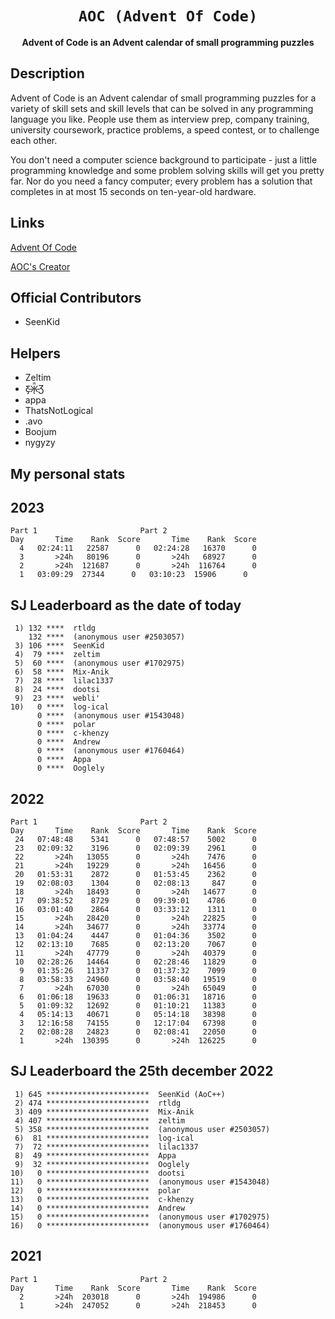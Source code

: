<div align="center">
  <h1><code>AOC (Advent Of Code)</code></h1>
  <p>
    <strong>Advent of Code is an Advent calendar of small programming puzzles</strong>
  </p>
</div>


## Description ##
Advent of Code is an Advent calendar of small programming puzzles for a variety of skill sets and skill levels that can be solved in any programming language you like. People use them as interview prep, company training, university coursework, practice problems, a speed contest, or to challenge each other.

You don't need a computer science background to participate - just a little programming knowledge and some problem solving skills will get you pretty far. Nor do you need a fancy computer; every problem has a solution that completes in at most 15 seconds on ten-year-old hardware.

## Links ##
[Advent Of Code](https://adventofcode.com/)

[AOC's Creator](http://was.tl/)

## Official Contributors ##
 - SeenKid
 
 ## Helpers ##
  - Zeltim
  - Ƹ̵̡Ӝ̵̨̄Ʒ
  - appa
  - ThatsNotLogical
  - .avo
  - Boojum
  - nygyzy
  
  ## My personal stats  ##

  <h2> 2023 </h2>

```
Part 1 						 Part 2
Day       Time    Rank  Score       Time    Rank  Score
  4   02:24:11   22587      0   02:24:28   16370      0
  3       >24h   80196      0       >24h   68927      0
  2       >24h  121687      0       >24h  116764      0
  1   03:09:29  27344      0   03:10:23  15906      0
```

<h2> SJ Leaderboard as the date of today </h2>

```
 1) 132 ****  rtldg
    132 ****  (anonymous user #2503057)
 3) 106 ****  SeenKid
 4)  79 ****  zeltim
 5)  60 ****  (anonymous user #1702975)
 6)  58 ****  Mix-Anik
 7)  28 ****  lilac1337
 8)  24 ****  dootsi
 9)  23 ****  webli'
10)   0 ****  log-ical
      0 ****  (anonymous user #1543048)
      0 ****  polar
      0 ****  c-khenzy
      0 ****  Andrew 
      0 ****  (anonymous user #1760464)
      0 ****  Appa
      0 ****  Ooglely
```

  <h2> 2022 </h2>

```
Part 1 						 Part 2
Day       Time    Rank  Score       Time    Rank  Score
 24   07:48:48    5341      0   07:48:57    5002      0
 23   02:09:32    3196      0   02:09:39    2961      0
 22       >24h   13055      0       >24h    7476      0
 21       >24h   19229      0       >24h   16456      0
 20   01:53:31    2872      0   01:53:45    2362      0
 19   02:08:03    1304      0   02:08:13     847      0
 18       >24h   18493      0       >24h   14677      0
 17   09:38:52    8729      0   09:39:01    4786      0
 16   03:01:40    2864      0   03:33:12    1311      0
 15       >24h   28420      0       >24h   22825      0
 14       >24h   34677      0       >24h   33774      0
 13   01:04:24    4447      0   01:04:36    3502      0
 12   02:13:10    7685      0   02:13:20    7067      0
 11       >24h   47779      0       >24h   40379      0
 10   02:28:26   14464      0   02:28:46   11829      0
  9   01:35:26   11337      0   01:37:32    7099      0
  8   03:58:33   24960      0   03:58:40   19519      0
  7       >24h   67030      0       >24h   65049      0
  6   01:06:18   19633      0   01:06:31   18716      0
  5   01:09:32   12692      0   01:10:21   11383      0
  4   05:14:13   40671      0   05:14:18   38398      0
  3   12:16:58   74155      0   12:17:04   67398      0
  2   02:08:28   24823      0   02:08:41   22050      0
  1       >24h  130395      0       >24h  126225      0
```

<h2> SJ Leaderboard the 25th december 2022 </h2>

```
 1) 645 ***********************  SeenKid (AoC++)
 2) 474 ***********************  rtldg
 3) 409 ***********************  Mix-Anik
 4) 407 ***********************  zeltim
 5) 358 ***********************  (anonymous user #2503057)
 6)  81 ***********************  log-ical
 7)  72 ***********************  lilac1337
 8)  49 ***********************  Appa
 9)  32 ***********************  Ooglely
10)   0 ***********************  dootsi
11)   0 ***********************  (anonymous user #1543048)
12)   0 ***********************  polar
13)   0 ***********************  c-khenzy
14)   0 ***********************  Andrew 
15)   0 ***********************  (anonymous user #1702975)
16)   0 ***********************  (anonymous user #1760464)
```

<h2> 2021 </h2>
    
```
Part 1 						 Part 2
Day       Time    Rank  Score       Time    Rank  Score
  2       >24h  203018      0       >24h  194986      0
  1       >24h  247052      0       >24h  218453      0
```

